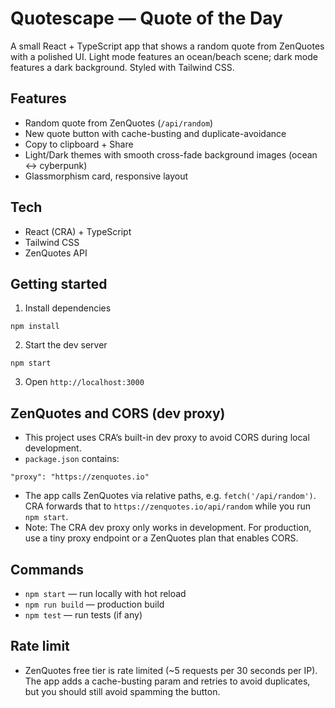 # Quotescape — Quote of the Day

A small React + TypeScript app that shows a random quote from ZenQuotes with a polished UI. Light mode features an ocean/beach scene; dark mode features a dark background. Styled with Tailwind CSS.

## Features
- Random quote from ZenQuotes (`/api/random`)
- New quote button with cache-busting and duplicate-avoidance
- Copy to clipboard + Share
- Light/Dark themes with smooth cross-fade background images (ocean ↔ cyberpunk)
- Glassmorphism card, responsive layout

## Tech
- React (CRA) + TypeScript
- Tailwind CSS
- ZenQuotes API

## Getting started
1) Install dependencies
```
npm install
```
2) Start the dev server
```
npm start
```
3) Open `http://localhost:3000`

## ZenQuotes and CORS (dev proxy)
- This project uses CRA’s built-in dev proxy to avoid CORS during local development.
- `package.json` contains:
```
"proxy": "https://zenquotes.io"
```
- The app calls ZenQuotes via relative paths, e.g. `fetch('/api/random')`. CRA forwards that to `https://zenquotes.io/api/random` while you run `npm start`.
- Note: The CRA dev proxy only works in development. For production, use a tiny proxy endpoint or a ZenQuotes plan that enables CORS.

## Commands
- `npm start` — run locally with hot reload
- `npm run build` — production build
- `npm test` — run tests (if any)


## Rate limit
- ZenQuotes free tier is rate limited (~5 requests per 30 seconds per IP). The app adds a cache-busting param and retries to avoid duplicates, but you should still avoid spamming the button.
